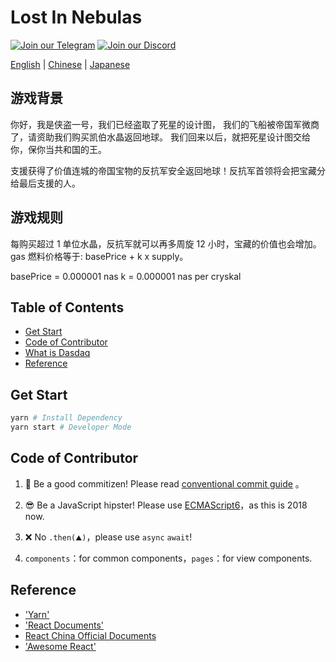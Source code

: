 # Lost In Nebulas

[![Join our Telegram](https://icon-icons.com/icons2/555/PNG/32/telegram_icon-icons.com_53603.png)](https://t.me/CryptoHero_Official)
[![Join our Discord](https://www.shareicon.net/data/32x32/2016/12/30/866945_game_512x512.png)](https://discord.gg/nMXUYGQ)

[English](https://github.com/Dasdaq/Dasdaq-web/blob/master/doc/README-en.md) | [Chinese](https://github.com/Dasdaq/Dasdaq-web/blob/master/doc/README-zh.md) | [Japanese](https://github.com/Dasdaq/Dasdaq-web/blob/master/doc/README-jp.md)


## 游戏背景
你好，我是侠盗一号，我们已经盗取了死星的设计图，
我们的飞船被帝国军微商了，请资助我们购买凯伯水晶返回地球。
我们回来以后，就把死星设计图交给你，保你当共和国的王。


支援获得了价值连城的帝国宝物的反抗军安全返回地球！反抗军首领将会把宝藏分给最后支援的人。

## 游戏规则
每购买超过 1 单位水晶，反抗军就可以再多周旋 12 小时，宝藏的价值也会增加。
gas 燃料价格等于: basePrice + k x supply。

basePrice = 0.000001 nas
k = 0.000001 nas per cryskal

## Table of Contents
- [Get Start](#get-start)
- [Code of Contributor](#code-of-contributor)
- [What is Dasdaq](#what-is-dasdaq)
- [Reference](#reference)

## Get Start

```bash
yarn # Install Dependency
yarn start # Developer Mode
```

## Code of Contributor

1. 👮‍ Be a good commitizen! Please read [conventional commit guide](https://github.com/marionebl/commitlint/tree/master/%40commitlint/config-conventional) 。

1. 😎 Be a JavaScript hipster! Please use [ECMAScript6](http://es6.ruanyifeng.com/)，as this is 2018 now.

1. ❌ No `.then(⛰️)`，please use `async` `await`!

1. `components`：for common components，`pages`：for view components.


## Reference
- ['Yarn'](https://yarnpkg.com/zh-Hans/)
- ['React Documents'](https://github.com/facebook/create-react-app)
- [React China Official Documents](https://doc.react-china.org/docs/hello-world.html)
- ['Awesome React'](https://github.com/enaqx/awesome-react#example-apps)
